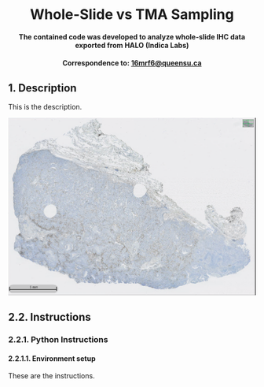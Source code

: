 # <div align="center"> Whole-Slide vs TMA Sampling </div>
#### <div align="center"> The contained code was developed to analyze whole-slide IHC data exported from HALO (Indica Labs) <div>
#### <div align="center">Correspondence to: 16mrf6@queensu.ca </div>
  
  ## 1. Description
This is the description.

![WhaleFig](documents/WhaleSlide.png)
  
## 2.2. Instructions
### 2.2.1. Python Instructions
#### 2.2.1.1. Environment setup
These are the instructions.
